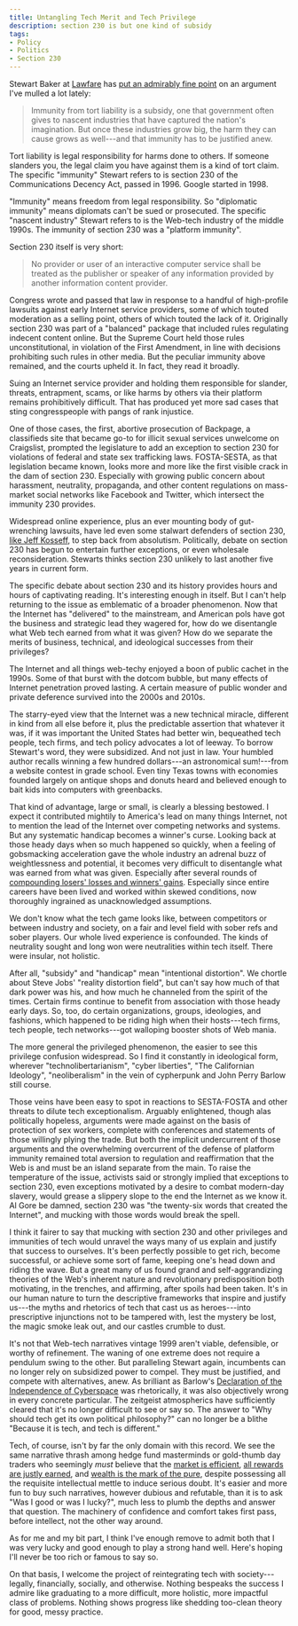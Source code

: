 ```yaml
---
title: Untangling Tech Merit and Tech Privilege
description: section 230 is but one kind of subsidy
tags:
- Policy
- Politics
- Section 230
---
```


Stewart Baker at [Lawfare](https://lawfareblog.com) has [put an admirably fine point](https://www.lawfareblog.com/what-should-we-do-about-section-230) on an argument I've mulled a lot lately:

> Immunity from tort liability is a subsidy, one that government often gives to nascent industries that have captured the nation's imagination.  But once these industries grow big, the harm they can cause grows as well---and that immunity has to be justified anew.

Tort liability is legal responsibility for harms done to others.  If someone slanders you, the legal claim you have against them is a kind of tort claim.  The specific "immunity" Stewart refers to is section 230 of the Communications Decency Act, passed in 1996.  Google started in 1998.

"Immunity" means freedom from legal responsibility.  So "diplomatic immunity" means diplomats can't be sued or prosecuted.  The specific "nascent industry" Stewart refers to is the Web-tech industry of the middle 1990s.  The immunity of section 230 was a "platform immunity".

Section 230 itself is very short:

> No provider or user of an interactive computer service shall be treated as the publisher or speaker of any information provided by another information content provider.

Congress wrote and passed that law in response to a handful of high-profile lawsuits against early Internet service providers, some of which touted moderation as a selling point, others of which touted the lack of it.  Originally section 230 was part of a "balanced" package that included rules regulating indecent content online.  But the Supreme Court held those rules unconstitutional, in violation of the First Amendment, in line with decisions prohibiting such rules in other media.  But the peculiar immunity above remained, and the courts upheld it.  In fact, they read it broadly.

Suing an Internet service provider and holding them responsible for slander, threats, entrapment, scams, or like harms by others via their platform remains prohibitively difficult.  That has produced yet more sad cases that sting congresspeople with pangs of rank injustice.

One of those cases, the first, abortive prosecution of Backpage, a classifieds site that became go-to for illicit sexual services unwelcome on Craigslist, prompted the legislature to add an exception to section 230 for violations of federal and state sex trafficking laws.  FOSTA-SESTA, as that legislation became known, looks more and more like the first visible crack in the dam of section 230.  Especially with growing public concern about harassment, neutrality, propaganda, and other content regulations on mass-market social networks like Facebook and Twitter, which intersect the immunity 230 provides.

Widespread online experience, plus an ever mounting body of gut-wrenching lawsuits, have led even some stalwart defenders of section 230, [like Jeff Kosseff](https://lccn.loc.gov/2018042989), to step back from absolutism.  Politically, debate on section 230 has begun to entertain further exceptions, or even wholesale reconsideration.  Stewarts thinks section 230 unlikely to last another five years in current form.

The specific debate about section 230 and its history provides hours and hours of captivating reading.  It's interesting enough in itself.  But I can't help returning to the issue as emblematic of a broader phenomenon.  Now that the Internet has "delivered" to the mainstream, and American pols have got the business and strategic lead they wagered for, how do we disentangle what Web tech earned from what it was given?  How do we separate the merits of business, technical, and ideological successes from their privileges?

The Internet and all things web-techy enjoyed a boon of public cachet in the 1990s.  Some of that burst with the dotcom bubble, but many effects of Internet penetration proved lasting.  A certain measure of public wonder and private deference survived into the 2000s and 2010s.

The starry-eyed view that the Internet was a new technical miracle, different in kind from all else before it, plus the predictable assertion that whatever it was, if it was important the United States had better win, bequeathed tech people, tech firms, and tech policy advocates a lot of leeway.  To borrow Stewart's word, they were subsidized.  And not just in law.  Your humbled author recalls winning a few hundred dollars---an astronomical sum!---from a website contest in grade school.  Even tiny Texas towns with economies founded largely on antique shops and donuts heard and believed enough to bait kids into computers with greenbacks.

That kind of advantage, large or small, is clearly a blessing bestowed.  I expect it contributed mightily to America's lead on many things Internet, not to mention the lead of the Internet over competing networks and systems.  But any systematic handicap becomes a winner's curse.  Looking back at those heady days when so much happened so quickly, when a feeling of gobsmacking acceleration gave the whole industry an adrenal buzz of weightlessness and potential, it becomes very difficult to disentangle what was earned from what was given.  Especially after several rounds of [compounding losers' losses and winners' gains](https://en.wikipedia.org/wiki/Matthew_effect).  Especially since entire careers have been lived and worked within skewed conditions, now thoroughly ingrained as unacknowledged assumptions.

We don't know what the tech game looks like, between competitors or between industry and society, on a fair and level field with sober refs and sober players.  Our whole lived experience is confounded.  The kinds of neutrality sought and long won were neutralities within tech itself.  There were insular, not holistic.

After all, "subsidy" and "handicap" mean "intentional distortion".  We chortle about Steve Jobs' "reality distortion field", but can't say how much of that dark power was his, and how much he channeled from the spirit of the times.  Certain firms continue to benefit from association with those heady early days.  So, too, do certain organizations, groups, ideologies, and fashions, which happened to be riding high when their hosts---tech firms, tech people, tech networks---got walloping booster shots of Web mania.

The more general the privileged phenomenon, the easier to see this privilege confusion widespread.  So I find it constantly in ideological form, wherever "technolibertarianism", "cyber liberties", "The Californian Ideology", "neoliberalism" in the vein of cypherpunk and John Perry Barlow still course.

Those veins have been easy to spot in reactions to SESTA-FOSTA and other threats to dilute tech exceptionalism.  Arguably enlightened, though alas politically hopeless, arguments were made against on the basis of protection of sex workers, complete with conferences and statements of those willingly plying the trade.  But both the implicit undercurrent of those arguments and the overwhelming overcurrent of the defense of platform immunity remained total aversion to regulation and reaffirmation that the Web is and must be an island separate from the main.  To raise the temperature of the issue, activists said or strongly implied that exceptions to section 230, even exceptions motivated by a desire to combat modern-day slavery, would grease a slippery slope to the end the Internet as we know it.  Al Gore be damned, section 230 was "the twenty-six words that created the Internet", and mucking with those words would break the spell.

I think it fairer to say that mucking with section 230 and other privileges and immunities of tech would unravel the ways many of us explain and justify that success to ourselves.  It's been perfectly possible to get rich, become successful, or achieve some sort of fame, keeping one's head down and riding the wave.  But a great many of us found grand and self-aggrandizing theories of the Web's inherent nature and revolutionary predisposition both motivating, in the trenches, and affirming, after spoils had been taken.  It's in our human nature to turn the descriptive frameworks that inspire and justify us---the myths and rhetorics of tech that cast us as heroes---into prescriptive injunctions not to be tampered with, lest the mystery be lost, the magic smoke leak out, and our castles crumble to dust.

It's not that Web-tech narratives vintage 1999 aren't viable, defensible, or worthy of refinement.  The waning of one extreme does not require a pendulum swing to the other.  But paralleling Stewart again, incumbents can no longer rely on subsidized power to compel.  They must be justified, and compete with alternatives, anew.  As brilliant as Barlow's [Declaration of the Independence of Cyberspace](https://www.eff.org/cyberspace-independence) was rhetorically, it was also objectively wrong in every concrete particular.  The zeitgeist atmospherics have sufficiently cleared that it's no longer difficult to see or say so.  The answer to "Why should tech get its own political philosophy?" can no longer be a blithe "Because it is tech, and tech is different."

Tech, of course, isn't by far the only domain with this record.  We see the same narrative thrash among hedge fund masterminds or gold-thumb day traders who seemingly _must_ believe that the [market is efficient](https://en.wikipedia.org/wiki/Efficient-market_hypothesis), [all rewards are justly earned](https://en.wikipedia.org/wiki/Noise_trader), and [wealth is the mark of the pure](https://en.wikipedia.org/wiki/Prosperity_theology), despite possessing all the requisite intellectual mettle to induce serious doubt.  It's easier and more fun to buy such narratives, however dubious and refutable, than it is to ask "Was I good or was I lucky?", much less to plumb the depths and answer that question.  The machinery of confidence and comfort takes first pass, before intellect, not the other way around.

As for me and my bit part, I think I've enough remove to admit both that I was very lucky and good enough to play a strong hand well.  Here's hoping I'll never be too rich or famous to say so.

On that basis, I welcome the project of reintegrating tech with society---legally, financially, socially, and otherwise.  Nothing bespeaks the success I admire like graduating to a more difficult, more holistic, more impactful class of problems.  Nothing shows progress like shedding too-clean theory for good, messy practice.

